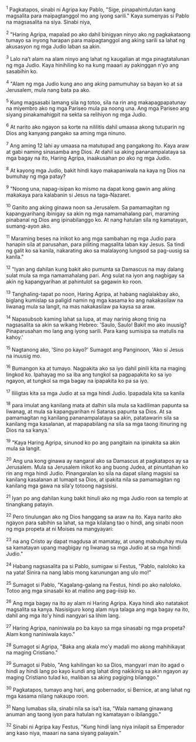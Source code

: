 <sup>1</sup>
Pagkatapos, sinabi ni Agripa kay Pablo, "Sige, pinapahintulutan kang magsalita para maipagtanggol mo ang iyong sarili." Kaya sumenyas si Pablo na magsasalita na siya. Sinabi niya, 

<sup>2</sup>
"Haring Agripa, mapalad po ako dahil binigyan ninyo ako ng pagkakataong tumayo sa inyong harapan para maipagtanggol ang aking sarili sa lahat ng akusasyon ng mga Judio laban sa akin. 

<sup>3</sup>
Lalo naʼt alam na alam ninyo ang lahat ng kaugalian at mga pinagtatalunan ng mga Judio. Kaya hinihiling ko na kung maaari ay pakinggan nʼyo ang sasabihin ko. 

<sup>4</sup>
"Alam ng mga Judio kung ano ang aking pamumuhay sa bayan ko at sa Jerusalem, mula nang bata pa ako. 

<sup>5</sup>
Kung magsasabi lamang sila ng totoo, sila na rin ang makapagpapatunay na miyembro ako ng mga Pariseo mula pa noong una. Ang mga Pariseo ang siyang pinakamahigpit na sekta sa relihiyon ng mga Judio. 

<sup>6</sup>
At narito ako ngayon sa korte na nililitis dahil umaasa akong tutuparin ng Dios ang kanyang pangako sa aming mga ninuno. 

<sup>7</sup>
Ang aming 12 lahi ay umaasa na matutupad ang pangakong ito. Kaya araw at gabi naming sinasamba ang Dios. At dahil sa aking pananampalataya sa mga bagay na ito, Haring Agripa, inaakusahan po ako ng mga Judio. 

<sup>8</sup>
At kayong mga Judio, bakit hindi kayo makapaniwala na kaya ng Dios na bumuhay ng mga patay? 

<sup>9</sup>
"Noong una, napag-isipan ko mismo na dapat kong gawin ang aking makakaya para kalabanin si Jesus na taga-Nazaret. 

<sup>10</sup>
Ganito ang aking ginawa noon sa Jerusalem. Sa pamamagitan ng kapangyarihang ibinigay sa akin ng mga namamahalang pari, maraming pinabanal ng Dios ang ipinabilanggo ko. At nang hatulan sila ng kamatayan, sumang-ayon ako. 

<sup>11</sup>
Maraming beses na inikot ko ang mga sambahan ng mga Judio para hanapin sila at parusahan, para piliting magsalita laban kay Jesus. Sa tindi ng galit ko sa kanila, nakarating ako sa malalayong lungsod sa pag-uusig sa kanila." 

<sup>12</sup>
"Iyan ang dahilan kung bakit ako pumunta sa Damascus na may dalang sulat mula sa mga namamahalang pari. Ang sulat na iyon ang nagbigay sa akin ng kapangyarihan at pahintulot sa gagawin ko roon. 

<sup>13</sup>
Tanghaling-tapat po noon, Haring Agripa, at habang naglalakbay ako, biglang kumislap sa paligid namin ng mga kasama ko ang nakakasilaw na liwanag mula sa langit, na mas nakakasilaw pa kaysa sa araw. 

<sup>14</sup>
Napasubsob kaming lahat sa lupa, at may narinig akong tinig na nagsasalita sa akin sa wikang Hebreo: 'Saulo, Saulo! Bakit mo ako inuusig? Pinaparusahan mo lang ang iyong sarili. Para kang sumisipa sa matulis na kahoy.' 

<sup>15</sup>
Nagtanong ako, 'Sino po kayo?' Sumagot ang Panginoon, 'Ako si Jesus na inuusig mo. 

<sup>16</sup>
Bumangon ka at tumayo. Nagpakita ako sa iyo dahil pinili kita na maging lingkod ko. Ipahayag mo sa iba ang tungkol sa pagpapakita ko sa iyo ngayon, at tungkol sa mga bagay na ipapakita ko pa sa iyo. 

<sup>17</sup>
Ililigtas kita sa mga Judio at sa mga hindi Judio. Ipapadala kita sa kanila 

<sup>18</sup>
para imulat ang kanilang mata at dalhin sila mula sa kadiliman papunta sa liwanag, at mula sa kapangyarihan ni Satanas papunta sa Dios. At sa pamamagitan ng kanilang pananampalataya sa akin, patatawarin sila sa kanilang mga kasalanan, at mapapabilang na sila sa mga taong itinuring ng Dios na sa kanya.' 

<sup>19</sup>
"Kaya Haring Agripa, sinunod ko po ang pangitain na ipinakita sa akin mula sa langit. 

<sup>20</sup>
Ang una kong ginawa ay nangaral ako sa Damascus at pagkatapos ay sa Jerusalem. Mula sa Jerusalem inikot ko ang buong Judea, at pinuntahan ko rin ang mga hindi Judio. Pinangaralan ko sila na dapat silang magsisi sa kanilang kasalanan at lumapit sa Dios, at ipakita nila sa pamamagitan ng kanilang mga gawa na silaʼy totoong nagsisisi. 

<sup>21</sup>
Iyan po ang dahilan kung bakit hinuli ako ng mga Judio roon sa templo at tinangkang patayin. 

<sup>22</sup>
Pero tinulungan ako ng Dios hanggang sa araw na ito. Kaya narito ako ngayon para sabihin sa lahat, sa mga kilalang tao o hindi, ang sinabi noon ng mga propeta at ni Moises na mangyayari: 

<sup>23</sup>
na ang Cristo ay dapat magdusa at mamatay, at unang mabubuhay mula sa kamatayan upang magbigay ng liwanag sa mga Judio at sa mga hindi Judio." 

<sup>24</sup>
Habang nagsasalita pa si Pablo, sumigaw si Festus, "Pablo, naloloko ka na yata! Sinira na nang labis mong karunungan ang ulo mo!" 

<sup>25</sup>
Sumagot si Pablo, "Kagalang-galang na Festus, hindi po ako naloloko. Totoo ang mga sinasabi ko at matino ang pag-iisip ko. 

<sup>26</sup>
Ang mga bagay na ito ay alam ni Haring Agripa. Kaya hindi ako natatakot magsalita sa kanya. Nasisiguro kong alam niya talaga ang mga bagay na ito, dahil ang mga itoʼy hindi nangyari sa lihim lang. 

<sup>27</sup>
Haring Agripa, naniniwala po ba kayo sa mga sinasabi ng mga propeta? Alam kong naniniwala kayo." 

<sup>28</sup>
Sumagot si Agripa, "Baka ang akala moʼy madali mo akong mahihikayat na maging Cristiano." 

<sup>29</sup>
Sumagot si Pablo, "Ang kahilingan ko sa Dios, mangyari man ito agad o hindi ay hindi lang po kayo kundi ang lahat ding nakikinig sa akin ngayon ay maging Cristiano tulad ko, maliban sa aking pagiging bilanggo." 

<sup>30</sup>
Pagkatapos, tumayo ang hari, ang gobernador, si Bernice, at ang lahat ng mga kasama nilang nakaupo roon. 

<sup>31</sup>
Nang lumabas sila, sinabi nila sa isaʼt isa, "Wala namang ginawang anuman ang taong iyon para hatulan ng kamatayan o ibilanggo." 

<sup>32</sup>
Sinabi ni Agripa kay Festus, "Kung hindi lang niya inilapit sa Emperador ang kaso niya, maaari na sana siyang palayain."